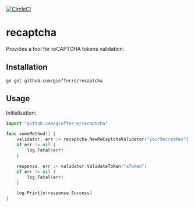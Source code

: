 [![CircleCI](https://circleci.com/gh/giefferre/recaptcha/tree/master.svg?style=svg)](https://circleci.com/gh/giefferre/recaptcha/tree/master)

# recaptcha

Provides a tool for reCAPTCHA tokens validation.

## Installation

    go get github.com/giefferre/recaptcha

## Usage

Initialization:

```go
import "github.com/giefferre/recaptcha"

func someMethod() {
    validator, err := recaptcha.NewReCaptchaValidator("yourSecretKey")
    if err != nil {
        log.Fatal(err)
    }

    response, err := validator.ValidateToken("aToken")
    if err != nil {
        log.Fatal(err)
    }

    log.Println(response.Success)
}
```